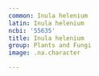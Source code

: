 ```yaml
---
common: Inula helenium
latin: Inula helenium
ncbi: '55635'
title: Inula helenium
group: Plants and Fungi
image: .na.character

---
```

